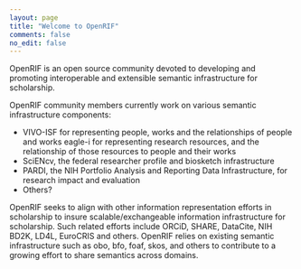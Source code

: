 ```yaml
---
layout: page
title: "Welcome to OpenRIF"
comments: false
no_edit: false
---
```


OpenRIF is an open source community devoted to developing and
promoting interoperable and extensible semantic infrastructure for
scholarship.

OpenRIF community members currently work on various semantic
infrastructure components: 

- VIVO-ISF for representing people, works and the relationships of
  people and works eagle-i for representing research resources, and
  the relationship of those resources to people and their works
- SciENcv, the federal researcher profile and biosketch infrastructure
- PARDI, the NIH Portfolio Analysis and Reporting Data Infrastructure,
  for research impact and evaluation
- Others?

OpenRIF seeks to align with other information representation efforts
in scholarship to insure scalable/exchangeable information
infrastructure for scholarship.  Such related efforts include ORCiD,
SHARE, DataCite, NIH BD2K, LD4L, EuroCRIS and others. OpenRIF relies
on existing semantic infrastructure such as obo, bfo, foaf, skos, and
others to contribute to a growing effort to share semantics across
domains.

